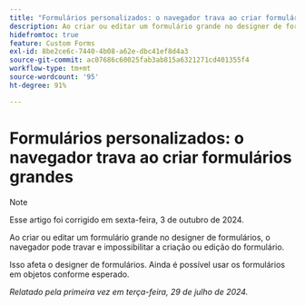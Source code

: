 ```yaml
---
title: "Formulários personalizados: o navegador trava ao criar formulários grandes"
description: Ao criar ou editar um formulário grande no designer de formulários, o navegador pode travar e impossibilitar a criação ou edição do formulário.
hidefromtoc: true
feature: Custom Forms
exl-id: 8be2ce6c-7440-4b08-a62e-dbc41ef8d4a3
source-git-commit: ac07686c60025fab3ab815a6321271cd401355f4
workflow-type: tm+mt
source-wordcount: '95'
ht-degree: 91%

---
```


# Formulários personalizados: o navegador trava ao criar formulários grandes

>[!NOTE]
>
>Esse artigo foi corrigido em sexta-feira, 3 de outubro de 2024.

Ao criar ou editar um formulário grande no designer de formulários, o navegador pode travar e impossibilitar a criação ou edição do formulário.

Isso afeta o designer de formulários. Ainda é possível usar os formulários em objetos conforme esperado.

_Relatado pela primeira vez em terça-feira, 29 de julho de 2024._

